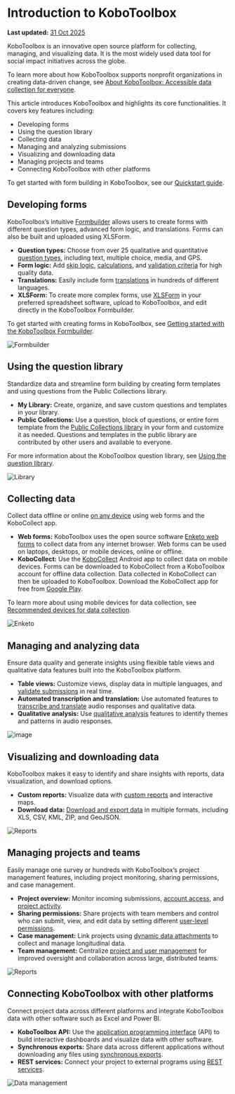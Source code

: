 # Introduction to KoboToolbox
**Last updated:** <a href="https://github.com/kobotoolbox/docs/blob/0050a936217ec4b5b9cf44a66826778898ed29d5/source/welcome.md" class="reference">31 Oct 2025</a>


KoboToolbox is an innovative open source platform for collecting, managing, and visualizing data. It is the most widely used data tool for social impact initiatives across the globe. 

<p class="note">
To learn more about how KoboToolbox supports nonprofit organizations in creating data-driven change, see <a href="https://support.kobotoolbox.org/about_kobotoolbox.html">About KoboToolbox: Accessible data collection for everyone</a>. 
</p>

This article introduces KoboToolbox and highlights its core functionalities. It covers key features including: 
* Developing forms
* Using the question library
* Collecting data
* Managing and analyzing submissions
* Visualizing and downloading data
* Managing projects and teams
* Connecting KoboToolbox with other platforms

<p class="note">
To get started with form building in KoboToolbox, see our <a href="https://support.kobotoolbox.org/quick_start.html">Quickstart guide</a>. 
</p>



## Developing forms

KoboToolbox’s intuitive [Formbuilder](https://support.kobotoolbox.org/formbuilder.html) allows users to create forms with different question types, advanced form logic, and translations. Forms can also be built and uploaded using XLSForm.

* **Question types:** Choose from over 25 qualitative and quantitative [question types](https://support.kobotoolbox.org/question_types.html), including text, multiple choice, media, and GPS.
* **Form logic:** Add [skip logic](https://support.kobotoolbox.org/skip_logic.html), [calculations](https://support.kobotoolbox.org/calculate_questions.html), and [validation criteria](https://support.kobotoolbox.org/validation_criteria.html) for high quality data.
* **Translations:** Easily include form [translations](https://support.kobotoolbox.org/language_dashboard.html) in hundreds of different languages.
* **XLSForm:** To create more complex forms, use [XLSForm](https://support.kobotoolbox.org/getting_started_xlsform.html) in your preferred spreadsheet software, upload to KoboToolbox, and edit directly in the KoboToolbox Formbuilder.

<p class="note">
To get started with creating forms in KoboToolbox, see <a href="https://support.kobotoolbox.org/formbuilder.html">Getting started with the KoboToolbox Formbuilder</a>. 
</p>

![Formbuilder](/images/welcome/formbuilder.png)


## Using the question library

Standardize data and streamline form building by creating form templates and using questions from the Public Collections library.

* **My Library:** Create, organize, and save custom questions and templates in your library.
* **Public Collections:** Use a question, block of questions, or entire form template from the [Public Collections library](https://support.kobotoolbox.org/using_public_collections.html) in your form and customize it as needed. Questions and templates in the public library are contributed by other users and available to everyone.

<p class="note">
For more information about the KoboToolbox question library, see <a href="https://support.kobotoolbox.org/question_library.html">Using the question library</a>. 
</p>

![Library](/images/welcome/library.png)

## Collecting data

Collect data offline or online [on any device](https://support.kobotoolbox.org/data-collection-tools.html) using web forms and the KoboCollect app.

* **Web forms:** KoboToolbox uses the open source software [Enketo web forms](https://support.kobotoolbox.org/data_through_webforms.html) to collect data from any internet browser. Web forms can be used on laptops, desktops, or mobile devices, online or offline.
* **KoboCollect:** Use the [KoboCollect](https://support.kobotoolbox.org/kobocollect_on_android_latest.html) Android app to collect data on mobile devices. Forms can be downloaded to KoboCollect from a KoboToolbox account for offline data collection. Data collected in KoboCollect can then be uploaded to KoboToolbox. Download the KoboCollect app for free from [Google Play](https://play.google.com/store/apps/details?id=org.koboc.collect.android).

<p class="note">
To learn more about using mobile devices for data collection, see <a href="https://support.kobotoolbox.org/devices_for_data_collection.html">Recommended devices for data collection</a>. 
</p>

![Enketo](/images/welcome/enketo.png)


## Managing and analyzing data

Ensure data quality and generate insights using flexible table views and qualitative data features built into the KoboToolbox platform.

* **Table views:** Customize views, display data in multiple languages, and [validate submissions](https://support.kobotoolbox.org/record_validation.html) in real time.
* **Automated transcription and translation:** Use automated features to [transcribe and translate](https://support.kobotoolbox.org/transcription-translation.html) audio responses and qualitative data.
* **Qualitative analysis:** Use [qualitative analysis](https://support.kobotoolbox.org/qualitative_analysis.html) features to identify themes and patterns in audio responses.

![image](/images/qualitative_analysis/Analyze.gif)


## Visualizing and downloading data

KoboToolbox makes it easy to identify and share insights with reports, data visualization, and download options.

* **Custom reports:** Visualize data with [custom reports](https://support.kobotoolbox.org/creating_custom_reports.html) and interactive maps.
* **Download data:** [Download and export data](https://support.kobotoolbox.org/export_download.html) in multiple formats, including XLS, CSV, KML, ZIP, and GeoJSON.

![Reports](/images/welcome/reports.png)


## Managing projects and teams

Easily manage one survey or hundreds with KoboToolbox’s project management features, including project monitoring, sharing permissions, and case management.

* **Project overview:** Monitor incoming submissions, [account access](https://support.kobotoolbox.org/activity_logs.html#access-logs), and [project activity](https://support.kobotoolbox.org/activity_logs.html#project-history-logs).
* **Sharing permissions:** Share projects with team members and control who can submit, view, and edit data by setting different [user-level permissions](https://support.kobotoolbox.org/managing_permissions.html). 
* **Case management:** Link projects using [dynamic data attachments](https://support.kobotoolbox.org/dynamic_data_attachment.html) to collect and manage longitudinal data.
* **Team management:** Centralize [project and user management](https://support.kobotoolbox.org/getting_started_organization_feature.html) for improved oversight and collaboration across large, distributed teams.


![Reports](/images/welcome/projects.png)

## Connecting KoboToolbox with other platforms

Connect project data across different platforms and integrate KoboToolbox data with other software such as Excel and Power BI.

* **KoboToolbox API:** Use the [application programming interface](https://support.kobotoolbox.org/api.html) (API) to build interactive dashboards and visualize data with other software.
* **Synchronous exports:** Share data across different applications without downloading any files using [synchronous exports](https://support.kobotoolbox.org/synchronous_exports.html).
* **REST services:** Connect your project to external programs using [REST services](https://support.kobotoolbox.org/rest_services.html).

![Data management](/images/welcome/dashboard-development.png)
